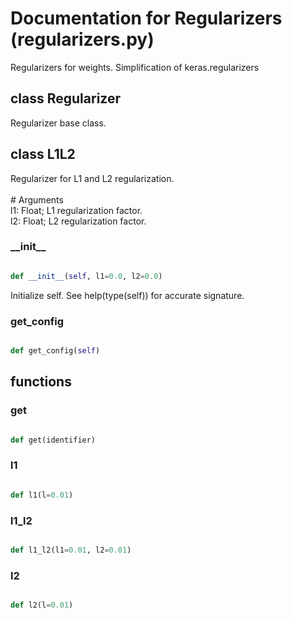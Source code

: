# Documentation for Regularizers (regularizers.py)

Regularizers for weights. Simplification of keras.regularizers 
## class Regularizer
Regularizer base class. 


## class L1L2
Regularizer for L1 and L2 regularization.<br /><br /># Arguments<br />    l1: Float; L1 regularization factor.<br />    l2: Float; L2 regularization factor.
### \_\_init\_\_
```py

def __init__(self, l1=0.0, l2=0.0)

```



Initialize self.  See help(type(self)) for accurate signature.


### get\_config
```py

def get_config(self)

```





## functions

### get
```py

def get(identifier)

```



### l1
```py

def l1(l=0.01)

```



### l1\_l2
```py

def l1_l2(l1=0.01, l2=0.01)

```



### l2
```py

def l2(l=0.01)

```



